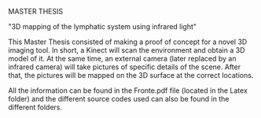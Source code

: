 MASTER THESIS

"3D mapping of the lymphatic system using infrared light"

This Master Thesis consisted of making a proof of concept for a novel 3D imaging tool. In short, a Kinect will scan the environment and obtain a 3D model of it. At the same time, an external camera (later replaced by an infrared camera) will take pictures of specific details of the scene. After that, the pictures will be mapped on the 3D surface at the correct locations. 

All the information can be found in the Fronte.pdf file (located in the Latex folder) and the different source codes used can also be found in the different folders.
